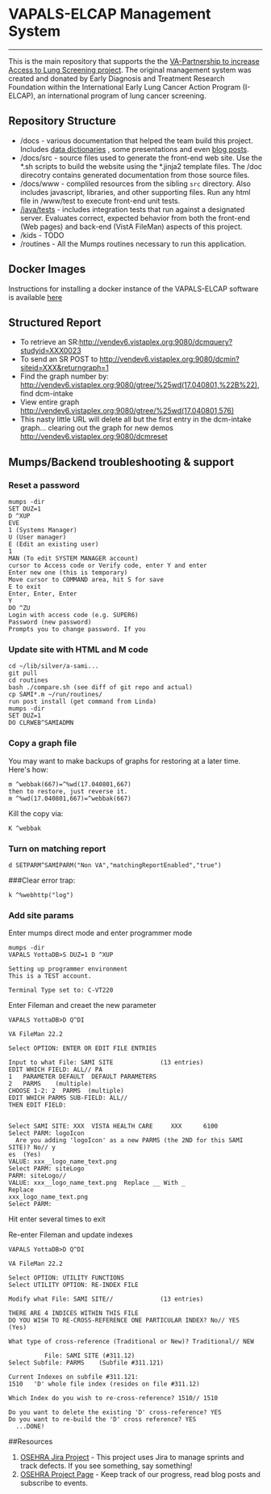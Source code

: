 # VAPALS-ELCAP Management System

---------------------------------------------------

This is the main repository that supports the
the [VA-Partnership to increase Access to Lung Screening project](http://va-pals.org/). The original management system
was created and donated by Early Diagnosis and Treatment Research Foundation within the International Early Lung Cancer
Action Program (I-ELCAP), an international program of lung cancer screening.


## Repository Structure


* /docs - various documentation that helped the team build this project. Includes [data dictionaries](/docs/form-fields)
  , some presentations and even [blog posts](/docs/blogposts).
* /docs/src - source files used to generate the front-end web site. Use the *.sh scripts to build the website using
  the *.jinja2 template files. The /doc direcotry contains generated documentation from those source files.
* /docs/www - compliled resources from the sibling `src` directory. Also includes javascript, libraries, and other
  supporting files. Run any html file in /www/test to execute front-end unit tests.
* [/java/tests](java/tests/README.md) - includes integration tests that run against a designated server. Evaluates
  correct, expected behavior from both the front-end (Web pages) and back-end (VistA FileMan) aspects of this project.
* /kids - TODO
* /routines - All the Mumps routines necessary to run this application.

## Docker Images

Instructions for installing a docker instance of the VAPALS-ELCAP software is
available [here](https://hub.docker.com/r/osehra/va-pals/)

## Structured Report

- To retrieve an SR:http://vendev6.vistaplex.org:9080/dcmquery?studyid=XXX0023
- To send an SR POST to http://vendev6.vistaplex.org:9080/dcmin?siteid=XXX&returngraph=1
- Find the graph number by: http://vendev6.vistaplex.org:9080/gtree/%25wd(17.040801,%22B%22), find dcm-intake
- View entire graph http://vendev6.vistaplex.org:9080/gtree/%25wd(17.040801,576)
- This nasty little URL will delete all but the first entry in the dcm-intake graph... clearing out the graph for new
  demos http://vendev6.vistaplex.org:9080/dcmreset

## Mumps/Backend troubleshooting & support

### Reset a password

    mumps -dir
    SET DUZ=1
    D ^XUP
    EVE
    1 (Systems Manager)
    U (User manager)
    E (Edit an existing user)
    1
    MAN (To edit SYSTEM MANAGER account)
    cursor to Access code or Verify code, enter Y and enter
    Enter new one (this is temporary)
    Move cursor to COMMAND area, hit S for save
    E to exit
    Enter, Enter, Enter
    Y
    DO ^ZU
    Login with access code (e.g. SUPER6)
    Password (new password)
    Prompts you to change password. If you

### Update site with HTML and M code

    cd ~/lib/silver/a-sami...
    git pull
    cd routines
    bash ./compare.sh (see diff of git repo and actual)
    cp SAMI*.m ~/run/routines/
    run post install (get command from Linda)
    mumps -dir 
    SET DUZ=1
    DO CLRWEB^SAMIADMN

### Copy a graph file

You may want to make backups of graphs for restoring at a later time. Here's how:
    
    m ^webbak(667)=^%wd(17.040801,667)
    then to restore, just reverse it.
    m ^%wd(17.040801,667)=^webbak(667)

Kill the copy via:

    K ^webbak

### Turn on matching report

    d SETPARM^SAMIPARM("Non VA","matchingReportEnabled","true")

###Clear error trap:

    k ^%webhttp("log")

### Add site params

Enter mumps direct mode and enter programmer mode

    mumps -dir
    VAPALS YottaDB>S DUZ=1 D ^XUP
    
    Setting up programmer environment
    This is a TEST account.
    
    Terminal Type set to: C-VT220

Enter Fileman and creaet the new parameter

    VAPALS YottaDB>D Q^DI
    
    VA FileMan 22.2

    Select OPTION: ENTER OR EDIT FILE ENTRIES
    
    Input to what File: SAMI SITE             (13 entries)
    EDIT WHICH FIELD: ALL// PA
    1   PARAMETER DEFAULT  DEFAULT PARAMETERS
    2   PARMS    (multiple)
    CHOOSE 1-2: 2  PARMS  (multiple)
    EDIT WHICH PARMS SUB-FIELD: ALL//
    THEN EDIT FIELD:
    
    
    Select SAMI SITE: XXX  VISTA HEALTH CARE     XXX      6100  
    Select PARM: logoIcon
      Are you adding 'logoIcon' as a new PARMS (the 2ND for this SAMI SITE)? No// y
    es  (Yes)
    VALUE: xxx__logo_name_text.png
    Select PARM: siteLogo  
    PARM: siteLogo//
    VALUE: xxx__logo_name_text.png  Replace __ With _
    Replace
    xxx_logo_name_text.png
    Select PARM:

Hit enter several times to exit

Re-enter Fileman and update indexes

    VAPALS YottaDB>D Q^DI
    
    VA FileMan 22.2
    
    Select OPTION: UTILITY FUNCTIONS  
    Select UTILITY OPTION: RE-INDEX FILE
    
    Modify what File: SAMI SITE//             (13 entries)
    
    THERE ARE 4 INDICES WITHIN THIS FILE
    DO YOU WISH TO RE-CROSS-REFERENCE ONE PARTICULAR INDEX? No// YES  (Yes)
    
    What type of cross-reference (Traditional or New)? Traditional// NEW
    
              File: SAMI SITE (#311.12)
    Select Subfile: PARMS    (Subfile #311.121)
    
    Current Indexes on subfile #311.121:
    1510   'D' whole file index (resides on file #311.12)
    
    Which Index do you wish to re-cross-reference? 1510// 1510
    
    Do you want to delete the existing 'D' cross-reference? YES
    Do you want to re-build the 'D' cross reference? YES
      ...DONE!


##Resources
1. [OSEHRA Jira Project](https://issues.osehra.org/secure/RapidBoard.jspa?projectKey=VAP) - This project uses Jira to
   manage sprints and track defects. If you see something, say something!
2. [OSEHRA Project Page](https://www.osehra.org/groups/va-pals-open-source-project-group) - Keep track of our progress,
   read blog posts and subscribe to events.
